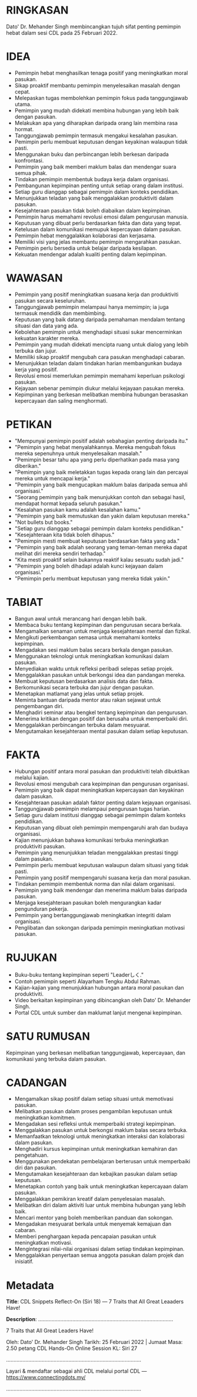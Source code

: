 # RINGKASAN
Dato' Dr. Mehander Singh membincangkan tujuh sifat penting pemimpin hebat dalam sesi CDL pada 25 Februari 2022.

# IDEA
- Pemimpin hebat menghasilkan tenaga positif yang meningkatkan moral pasukan.
- Sikap proaktif membantu pemimpin menyelesaikan masalah dengan cepat.
- Melepaskan tugas membolehkan pemimpin fokus pada tanggungjawab utama.
- Pemimpin yang mudah didekati membina hubungan yang lebih baik dengan pasukan.
- Melakukan apa yang diharapkan daripada orang lain membina rasa hormat.
- Tanggungjawab pemimpin termasuk mengakui kesalahan pasukan.
- Pemimpin perlu membuat keputusan dengan keyakinan walaupun tidak pasti.
- Menggunakan buku dan perbincangan lebih berkesan daripada konfrontasi.
- Pemimpin yang baik memberi maklum balas dan mendengar suara semua pihak.
- Tindakan pemimpin membentuk budaya kerja dalam organisasi.
- Pembangunan kepimpinan penting untuk setiap orang dalam institusi.
- Setiap guru dianggap sebagai pemimpin dalam konteks pendidikan.
- Menunjukkan teladan yang baik menggalakkan produktiviti dalam pasukan.
- Kesejahteraan pasukan tidak boleh diabaikan dalam kepimpinan.
- Pemimpin harus memahami revolusi emosi dalam pengurusan manusia.
- Keputusan yang dibuat perlu berdasarkan fakta dan data yang tepat.
- Ketelusan dalam komunikasi memupuk kepercayaan dalam pasukan.
- Pemimpin hebat menggalakkan kolaborasi dan kerjasama.
- Memiliki visi yang jelas membantu pemimpin mengarahkan pasukan.
- Pemimpin perlu bersedia untuk belajar daripada kesilapan.
- Kekuatan mendengar adalah kualiti penting dalam kepimpinan.

# WAWASAN
- Pemimpin yang positif meningkatkan suasana kerja dan produktiviti pasukan secara keseluruhan.
- Tanggungjawab pemimpin melampaui hanya memimpin; ia juga termasuk mendidik dan membimbing.
- Keputusan yang baik datang daripada pemahaman mendalam tentang situasi dan data yang ada.
- Kebolehan pemimpin untuk menghadapi situasi sukar mencerminkan kekuatan karakter mereka.
- Pemimpin yang mudah didekati mencipta ruang untuk dialog yang lebih terbuka dan jujur.
- Memiliki sikap proaktif mengubah cara pasukan menghadapi cabaran.
- Menunjukkan teladan dalam tindakan harian membangunkan budaya kerja yang positif.
- Revolusi emosi memerlukan pemimpin memahami keperluan psikologi pasukan.
- Kejayaan sebenar pemimpin diukur melalui kejayaan pasukan mereka.
- Kepimpinan yang berkesan melibatkan membina hubungan berasaskan kepercayaan dan saling menghormati.

# PETIKAN
- "Mempunyai pemimpin positif adalah sebahagian penting daripada itu."
- "Pemimpin yang hebat menyalahkannya. Mereka mengubah fokus mereka sepenuhnya untuk menyelesaikan masalah."
- "Pemimpin besar tahu apa yang perlu diperhatikan pada masa yang diberikan."
- "Pemimpin yang baik meletakkan tugas kepada orang lain dan percayai mereka untuk mencapai kerja."
- "Pemimpin yang baik mengucapkan maklum balas daripada semua ahli organisasi."
- "Seorang pemimpin yang baik menunjukkan contoh dan sebagai hasil, mendapat hormat kepada seluruh pasukan."
- "Kesalahan pasukan kamu adalah kesalahan kamu."
- "Pemimpin yang baik memutuskan dan yakin dalam keputusan mereka."
- "Not bullets but books."
- "Setiap guru dianggap sebagai pemimpin dalam konteks pendidikan."
- "Kesejahteraan kita tidak boleh dihapus."
- "Pemimpin mesti membuat keputusan berdasarkan fakta yang ada."
- "Pemimpin yang baik adalah seorang yang teman-teman mereka dapat melihat diri mereka sendiri terhadap."
- "Kita mesti proaktif selain bukannya reaktif kalau sesuatu sudah jadi."
- "Pemimpin yang boleh dihadapi adalah kunci kejayaan dalam organisasi."
- "Pemimpin perlu membuat keputusan yang mereka tidak yakin."

# TABIAT
- Bangun awal untuk merancang hari dengan lebih baik.
- Membaca buku tentang kepimpinan dan pengurusan secara berkala.
- Mengamalkan senaman untuk menjaga kesejahteraan mental dan fizikal.
- Mengikuti perkembangan semasa untuk memahami konteks kepimpinan.
- Mengadakan sesi maklum balas secara berkala dengan pasukan.
- Menggunakan teknologi untuk meningkatkan komunikasi dalam pasukan.
- Menyediakan waktu untuk refleksi peribadi selepas setiap projek.
- Menggalakkan pasukan untuk berkongsi idea dan pandangan mereka.
- Membuat keputusan berdasarkan analisis data dan fakta.
- Berkomunikasi secara terbuka dan jujur dengan pasukan.
- Menetapkan matlamat yang jelas untuk setiap projek.
- Meminta bantuan daripada mentor atau rakan sejawat untuk pengembangan diri.
- Menghadiri seminar atau bengkel tentang kepimpinan dan pengurusan.
- Menerima kritikan dengan positif dan berusaha untuk memperbaiki diri.
- Menggalakkan perbincangan terbuka dalam mesyuarat.
- Mengutamakan kesejahteraan mental pasukan dalam setiap keputusan.

# FAKTA
- Hubungan positif antara moral pasukan dan produktiviti telah dibuktikan melalui kajian.
- Revolusi emosi mengubah cara kepimpinan dan pengurusan organisasi.
- Pemimpin yang baik dapat meningkatkan kepercayaan dan keyakinan dalam pasukan.
- Kesejahteraan pasukan adalah faktor penting dalam kejayaan organisasi.
- Tanggungjawab pemimpin melampaui pengurusan tugas harian.
- Setiap guru dalam institusi dianggap sebagai pemimpin dalam konteks pendidikan.
- Keputusan yang dibuat oleh pemimpin mempengaruhi arah dan budaya organisasi.
- Kajian menunjukkan bahawa komunikasi terbuka meningkatkan produktiviti pasukan.
- Pemimpin yang menunjukkan teladan menggalakkan prestasi tinggi dalam pasukan.
- Pemimpin perlu membuat keputusan walaupun dalam situasi yang tidak pasti.
- Pemimpin yang positif mempengaruhi suasana kerja dan moral pasukan.
- Tindakan pemimpin membentuk norma dan nilai dalam organisasi.
- Pemimpin yang baik mendengar dan menerima maklum balas daripada pasukan.
- Menjaga kesejahteraan pasukan boleh mengurangkan kadar pengunduran pekerja.
- Pemimpin yang bertanggungjawab meningkatkan integriti dalam organisasi.
- Penglibatan dan sokongan daripada pemimpin meningkatkan motivasi pasukan.

# RUJUKAN
- Buku-buku tentang kepimpinan seperti "Leaderしく."
- Contoh pemimpin seperti Alayarham Tengku Abdul Rahman.
- Kajian-kajian yang menunjukkan hubungan antara moral pasukan dan produktiviti.
- Video berkaitan kepimpinan yang dibincangkan oleh Dato' Dr. Mehander Singh.
- Portal CDL untuk sumber dan maklumat lanjut mengenai kepimpinan.

# SATU RUMUSAN
Kepimpinan yang berkesan melibatkan tanggungjawab, kepercayaan, dan komunikasi yang terbuka dalam pasukan.

# CADANGAN
- Mengamalkan sikap positif dalam setiap situasi untuk memotivasi pasukan.
- Melibatkan pasukan dalam proses pengambilan keputusan untuk meningkatkan komitmen.
- Mengadakan sesi refleksi untuk memperbaiki strategi kepimpinan.
- Menggalakkan pasukan untuk berkongsi maklum balas secara terbuka.
- Memanfaatkan teknologi untuk meningkatkan interaksi dan kolaborasi dalam pasukan.
- Menghadiri kursus kepimpinan untuk meningkatkan kemahiran dan pengetahuan.
- Menggunakan pendekatan pembelajaran berterusan untuk memperbaiki diri dan pasukan.
- Mengutamakan kesejahteraan dan kebajikan pasukan dalam setiap keputusan.
- Menetapkan contoh yang baik untuk meningkatkan kepercayaan dalam pasukan.
- Menggalakkan pemikiran kreatif dalam penyelesaian masalah.
- Melibatkan diri dalam aktiviti luar untuk membina hubungan yang lebih baik.
- Mencari mentor yang boleh memberikan panduan dan sokongan.
- Mengadakan mesyuarat berkala untuk menyemak kemajuan dan cabaran.
- Memberi penghargaan kepada pencapaian pasukan untuk meningkatkan motivasi.
- Mengintegrasi nilai-nilai organisasi dalam setiap tindakan kepimpinan.
- Menggalakkan penyertaan semua anggota pasukan dalam projek dan inisiatif.

# Metadata
**Title**: CDL Snippets Reflect-On (Siri 18) — 7 Traits that All Great Leaaders Have!

**Description**: ...........................................................................................

7 Traits that All Great Leaders Have!

Oleh: Dato' Dr. Mehander Singh
Tarikh: 25 Februari 2022   |   Jumaat
Masa: 2.50 petang
CDL Hands-On Online Session KL: Siri 27

...........................................................................................

Layari & mendaftar sebagai ahli CDL melalui portal CDL — https://www.connectingdots.my/

...........................................................................................